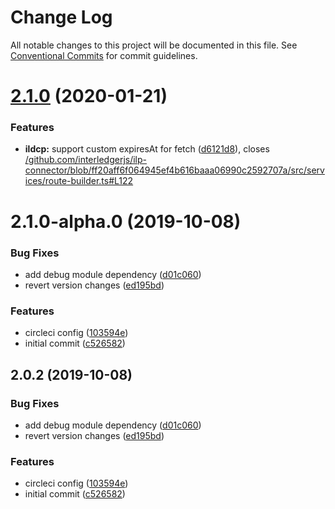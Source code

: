 # Change Log

All notable changes to this project will be documented in this file.
See [Conventional Commits](https://conventionalcommits.org) for commit guidelines.

# [2.1.0](https://github.com/interledgerjs/interledgerjs/compare/ilp-protocol-ildcp@2.1.0-alpha.0...ilp-protocol-ildcp@2.1.0) (2020-01-21)


### Features

* **ildcp:** support custom expiresAt for fetch ([d6121d8](https://github.com/interledgerjs/interledgerjs/commit/d6121d8)), closes [/github.com/interledgerjs/ilp-connector/blob/ff20aff6f064945ef4b616baaa06990c2592707a/src/services/route-builder.ts#L122](https://github.com//github.com/interledgerjs/ilp-connector/blob/ff20aff6f064945ef4b616baaa06990c2592707a/src/services/route-builder.ts/issues/L122)





# 2.1.0-alpha.0 (2019-10-08)


### Bug Fixes

* add debug module dependency ([d01c060](https://github.com/interledgerjs/interledgerjs/commit/d01c060))
* revert version changes ([ed195bd](https://github.com/interledgerjs/interledgerjs/commit/ed195bd))


### Features

* circleci config ([103594e](https://github.com/interledgerjs/interledgerjs/commit/103594e))
* initial commit ([c526582](https://github.com/interledgerjs/interledgerjs/commit/c526582))





## 2.0.2 (2019-10-08)


### Bug Fixes

* add debug module dependency ([d01c060](https://github.com/interledgerjs/interledgerjs/commit/d01c060))
* revert version changes ([ed195bd](https://github.com/interledgerjs/interledgerjs/commit/ed195bd))


### Features

* circleci config ([103594e](https://github.com/interledgerjs/interledgerjs/commit/103594e))
* initial commit ([c526582](https://github.com/interledgerjs/interledgerjs/commit/c526582))
